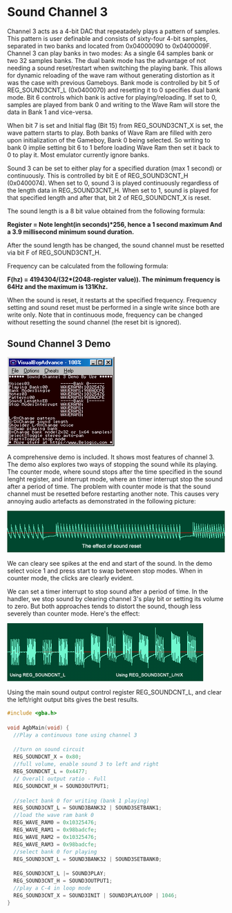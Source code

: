 # Sound Channel 3

Channel 3 acts as a 4-bit DAC that repeatadely plays a pattern of samples. This pattern is user definable and consists of sixty-four 4-bit samples, separated in two banks and located from 0x04000090 to 0x0400009F. Channel 3 can play banks in two modes: As a single 64 samples bank or two 32 samples banks. The dual bank mode has the advantage of not needing a sound reset/restart when switching the playing bank. This allows for dynamic reloading of the wave ram without generating distortion as it was the case with previous Gameboys. Bank mode is controlled by bit 5 of REG_SOUND3CNT_L (0x0400070) and resetting it to 0 specifies dual bank mode. Bit 6 controls which bank is active for playing/reloading. If set to 0, samples are played from bank 0 and writing to the Wave Ram will store the data in Bank 1 and vice-versa.

When bit 7 is set and Initial flag (Bit 15) from REG_SOUND3CNT_X is set, the wave pattern starts to play. Both banks of Wave Ram are filled with zero upon initialization of the Gameboy, Bank 0 being selected. So writing to bank 0 implie setting bit 6 to 1 before loading Wave Ram then set it back to 0 to play it. Most emulator currently ignore banks.

Sound 3 can be set to either play for a specified duration (max 1 second) or continuously. This is controlled by bit E of REG_SOUND3CNT_H (0x0400074). When set to 0, sound 3 is played continuously regardless of the length data in REG_SOUND3CNT_H. When set to 1, sound is played for that specified length and after that, bit 2 of REG_SOUNDCNT_X is reset.

The sound length is a 8 bit value obtained from the following formula:

**Register = Note lenght(in seconds)\*256, hence a 1 second maximum And a 3.9 millisecond minimum sound duration.**

After the sound length has be changed, the sound channel must be resetted via bit F of REG_SOUND3CNT_H.

Frequency can be calculated from the following formula:

**F(hz) = 4194304/(32\*(2048-register value)). The minimum frequency is 64Hz and the maximum is 131Khz.**

When the sound is reset, it restarts at the specified frequency. Frequency setting and sound reset must be performed in a single write since both are write only. Note that in continuous mode, frequency can be changed without resetting the sound channel (the reset bit is ignored).

## Sound Channel 3 Demo

![Demo 3 example](images/demo3.gif)

A comprehensive demo is included. It shows most features of channel 3. The demo also explores two ways of stopping the sound while its playing. The counter mode, where sound stops after the time specified in the sound lenght register, and interrupt mode, where an timer interrupt stop the sound after a period of time. The problem with counter mode is that the sound channel must be resetted before restarting another note. This causes very annoying audio artefacts as demonstrated in the following picture:

![Sound 3 Reset example](images/sound3reset.gif)

We can cleary see spikes at the end and start of the sound. In the demo select voice 1 and press start to swap between stop modes. When in counter mode, the clicks are clearly evident.

We can set a timer interrupt to stop sound after a period of time. In the handler, we stop sound by clearing channel 3's play bit or setting its volume to zero. But both approaches tends to distort the sound, though less severely than counter mode. Here's the effect:

![Chan 3 Wav Stop example](images/chan3wavstop.gif)

Using the main sound output control register REG_SOUNDCNT_L, and clear the left/right output bits gives the best results.

```C
#include <gba.h>

void AgbMain(void) {
  //Play a continuous tone using channel 3

  //turn on sound circuit
  REG_SOUNDCNT_X = 0x80;
  //full volume, enable sound 3 to left and right
  REG_SOUNDCNT_L = 0x4477;
  // Overall output ratio - Full
  REG_SOUNDCNT_H = SOUND3OUTPUT1;

  //select bank 0 for writing (bank 1 playing)
  REG_SOUND3CNT_L = SOUND3BANK32 | SOUND3SETBANK1;
  //load the wave ram bank 0
  REG_WAVE_RAM0 = 0x10325476;
  REG_WAVE_RAM1 = 0x98badcfe;
  REG_WAVE_RAM2 = 0x10325476;
  REG_WAVE_RAM3 = 0x98badcfe;
  //select bank 0 for playing
  REG_SOUND3CNT_L = SOUND3BANK32 | SOUND3SETBANK0;

  REG_SOUND3CNT_L |= SOUND3PLAY;
  REG_SOUND3CNT_H = SOUND3OUTPUT1;
  //play a C-4 in loop mode
  REG_SOUND3CNT_X = SOUND3INIT | SOUND3PLAYLOOP | 1046;
}
```
